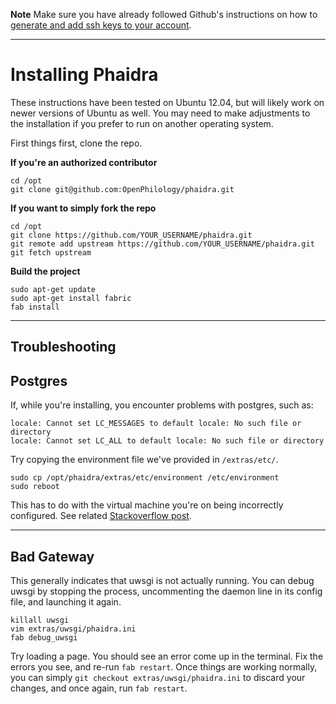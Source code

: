 **Note** Make sure you have already followed Github's instructions on how to [generate and add ssh keys to your account](https://help.github.com/articles/generating-ssh-keys/).

***

# Installing Phaidra

These instructions have been tested on Ubuntu 12.04, but will likely work on newer versions of Ubuntu as well. You may need to make adjustments to the installation if you prefer to run on another operating system.

First things first, clone the repo.

**If you're an authorized contributor**
```
cd /opt
git clone git@github.com:OpenPhilology/phaidra.git
```

**If you want to simply fork the repo**
```
cd /opt
git clone https://github.com/YOUR_USERNAME/phaidra.git
git remote add upstream https://github.com/YOUR_USERNAME/phaidra.git
git fetch upstream
```

**Build the project**

```
sudo apt-get update
sudo apt-get install fabric
fab install
```

***

Troubleshooting
---

## Postgres

If, while you're installing, you encounter problems with postgres, such as:
```
locale: Cannot set LC_MESSAGES to default locale: No such file or directory
locale: Cannot set LC_ALL to default locale: No such file or directory
```

Try copying the environment file we've provided in `/extras/etc/`.

```
sudo cp /opt/phaidra/extras/etc/environment /etc/environment
sudo reboot
```

This has to do with the virtual machine you're on being incorrectly configured. See related [Stackoverflow post](http://stackoverflow.com/questions/17399622/postgresql-9-2-installation-on-ubuntu-12-04).

***

## Bad Gateway

This generally indicates that uwsgi is not actually running. You can debug uwsgi by stopping the process, uncommenting the daemon line in its config file, and launching it again.

```
killall uwsgi
vim extras/uwsgi/phaidra.ini
fab debug_uwsgi
```

Try loading a page. You should see an error come up in the terminal. Fix the errors you see, and re-run `fab restart`. Once things are working normally, you can simply `git checkout extras/uwsgi/phaidra.ini` to discard your changes, and once again, run `fab restart`. 
